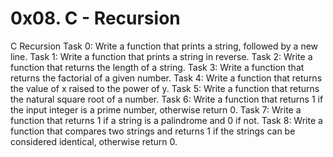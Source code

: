 # 0x08. C - Recursion
C
Recursion
Task 0: Write a function that prints a string, followed by a new line.
Task 1: Write a function that prints a string in reverse.
Task 2: Write a function that returns the length of a string.
Task 3: Write a function that returns the factorial of a given number.
Task 4: Write a function that returns the value of x raised to the power of y.
Task 5: Write a function that returns the natural square root of a number.
Task 6: Write a function that returns 1 if the input integer is a prime number, otherwise return 0.
Task 7: Write a function that returns 1 if a string is a palindrome and 0 if not.
Task 8: Write a function that compares two strings and returns 1 if the strings can be considered identical, otherwise return 0.
